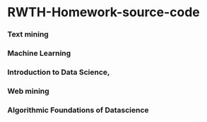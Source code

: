 # RWTH-Homework-source-code

### Text mining
### Machine Learning
### Introduction to  Data Science,
### Web mining
### Algorithmic Foundations of Datascience
